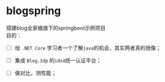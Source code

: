 # blogspring
搭建blog全家桶旗下的springboot示例项目  
目的：  
- [ ] 给 `.NET Core` 学习者一个了解`java`的机会，其实两者真的很像；
- [ ] 集成 `Blog.Idp` 的`ids4`统一认证平台；
- [ ] 做对比，测性能；

